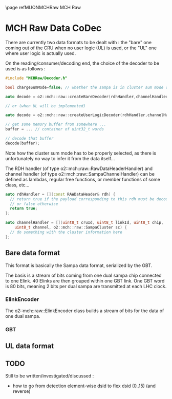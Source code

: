 \page refMUONMCHRaw MCH Raw

# MCH Raw Data CoDec

There are currently two data formats to be dealt with : the "bare" one coming out of the CRU when no user logic (UL) is used, or the "UL" one where user logic is actually used.

On the reading/consumer/decoding end, the choice of the decoder to be used is as follows :

~~~.cpp
#include "MCHRaw/Decoder.h"

bool chargeSumMode=false; // whether the sampa is in cluster sum mode or not

auto decode = o2::mch::raw::createBareDecoder(rdhHandler,channelHandler,chargeSumMode);

// or (when UL will be implemented)

auto decode = o2::mch::raw::createUserLogicDecoder(rdhHandler,channelHandler);

// get some memory buffer from somewhere ...
buffer = ... // container of uint32_t words

// decode that buffer
decode(buffer);

~~~

Note how the cluster sum mode has to be properly selected, as there is unfortunately no way to infer it from the data itself...

The RDH handler (of type o2::mch::raw::RawDataHeaderHandler) and channel handler (of type o2::mch::raw::SampaChannelHandler) can be defined as lambdas, regular free functions, or member functions of some class, etc...

~~~.cpp
auto rdhHandler = [](const RAWDataHeader& rdh) {
  // return true if the payload corresponding to this rdh must be decoded
  // or false otherwise
  return true;
};

auto channelHandler = [](uint8_t cruId, uint8_t linkId, uint8_t chip,
    uint8_t channel, o2::mch::raw::SampaCluster sc) {
  // do something with the cluster information here
};
~~~

## Bare data format

This format is basically the Sampa data format, serialized by the GBT.

The basis is a stream of bits coming from one dual sampa chip connected to one Elink. 40 Elinks are then grouped within one GBT link. One GBT word is 80 bits, meaning 2 bits per dual sampa are transmitted at each LHC clock.

### ElinkEncoder

The o2::mch::raw::ElinkEncoder class builds a stream of bits for the data of one dual sampa.

### GBT

## UL data format

## TODO

Still to be written/investigated/discussed :

- how to go from detection element-wise dsid to flex dsid (0..15) (and reverse)
